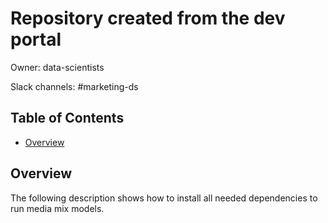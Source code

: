 # Repository created from the dev portal

Owner: data-scientists

Slack channels: #marketing-ds

## Table of Contents

- [Overview](#overview)

## Overview

The following description shows how to install all needed dependencies to run media mix models.
